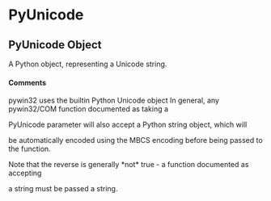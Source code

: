 # PyUnicode

## PyUnicode Object



A Python object, representing a Unicode string\.

#### Comments


pywin32 uses the builtin Python Unicode object
In general, any pywin32/COM function documented as taking a 

PyUnicode parameter will also accept a Python string object, which will 

be automatically encoded using the MBCS encoding before being passed to the function\. 

Note that the reverse is generally \*not\* true - a function documented as accepting 

a string must be passed a string\.